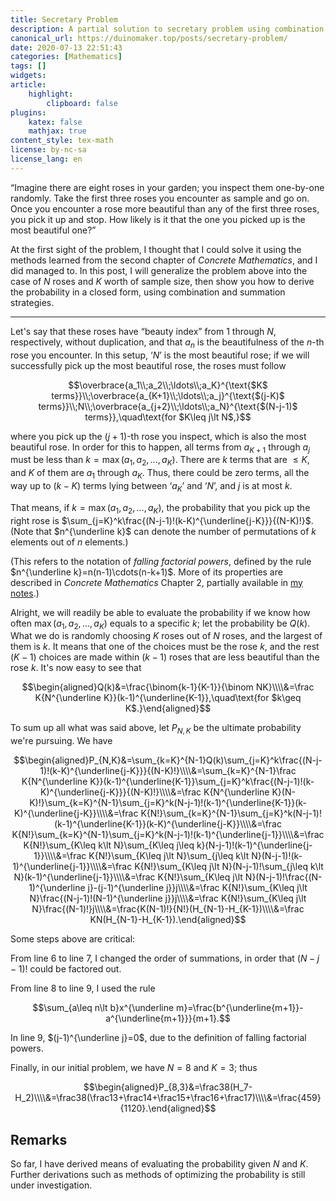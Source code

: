```yaml
---
title: Secretary Problem
description: A partial solution to secretary problem using combination and various summation strategies
canonical_url: https://duinomaker.top/posts/secretary-problem/
date: 2020-07-13 22:51:43
categories: [Mathematics]
tags: []
widgets:
article:
    highlight:
        clipboard: false
plugins:
    katex: false
    mathjax: true
content_style: tex-math
license: by-nc-sa
license_lang: en
---
```


“Imagine there are eight roses in your garden; you inspect them one-by-one randomly. Take the first three roses you encounter as sample and go on. Once you encounter a rose more beautiful than any of the first three roses, you pick it up and stop. How likely is it that the one you picked up is the most beautiful one?”

<!-- more -->

At the first sight of the problem, I thought that I could solve it using the methods learned from the second chapter of *Concrete Mathematics*, and I did managed to. In this post, I will generalize the problem above into the case of $N$ roses and $K$ worth of sample size, then show you how to derive the probability in a closed form, using combination and summation strategies.

---

Let's say that these roses have “beauty index” from $1$ through $N$, respectively, without duplication, and that $a_n$ is the beautifulness of the $n$-th rose you encounter. In this setup, ‘$N$’ is the most beautiful rose; if we will successfully pick up the most beautiful rose, the roses must follow

$$\overbrace{a_1\\;a_2\\;\ldots\\;a_K}^{\text{$K$ terms}}\\;\overbrace{a_{K+1}\\;\ldots\\;a_j}^{\text{$(j-K)$ terms}}\\;N\\;\overbrace{a_{j+2}\\;\ldots\\;a_N}^{\text{$(N-j-1)$ terms}},\quad\text{for $K\leq j\lt N$,}$$

where you pick up the $(j+1)$-th rose you inspect, which is also the most beautiful rose. In order for this to happen, all terms from $a_{K+1}$ through $a_j$ must be less than $k=\max(a_1,a_2,\ldots,a_K)$. There are $k$ terms that are $\leq K$, and $K$ of them are $a_1$ through $a_K$. Thus, there could be zero terms, all the way up to $(k-K)$ terms lying between ‘$a_K$’ and ‘$N$’, and $j$ is at most $k$.

That means, if $k=\max(a_1,a_2,\ldots,a_K)$, the probability that you pick up the right rose is $\sum_{j=K}^k\frac{(N-j-1)!(k-K)^{\underline{j-K}}}{(N-K)!}$. (Note that $n^{\underline k}$ can denote the number of permutations of $k$ elements out of $n$ elements.)

(This refers to the notation of *falling factorial powers*, defined by the rule $n^{\underline k}=n(n-1)\cdots(n-k+1)$. More of its properties are described in *Concrete Mathematics* Chapter 2, partially available in <a href="/CM/notes/2/#2-6-Finite-and-Inifinite-Calculus">my notes</a>.)

Alright, we will readily be able to evaluate the probability if we know how often $\max(a_1,a_2,\ldots,a_K)$ equals to a specific $k$; let the probability be $Q(k)$. What we do is randomly choosing $K$ roses out of $N$ roses, and the largest of them is $k$. It means that one of the choices must be the rose $k$, and the rest $(K-1)$ choices are made within $(k-1)$ roses that are less beautiful than the rose $k$. It's now easy to see that

$$\begin{aligned}Q(k)&=\frac{\binom{k-1}{K-1}}{\binom NK}\\\\&=\frac K{N^{\underline K}}(k-1)^{\underline{K-1}},\quad\text{for $k\geq K$.}\end{aligned}$$

To sum up all what was said above, let $P_{N,K}$ be the ultimate probability we're pursuing. We have

$$\begin{aligned}P_{N,K}&=\sum_{k=K}^{N-1}Q(k)\sum_{j=K}^k\frac{(N-j-1)!(k-K)^{\underline{j-K}}}{(N-K)!}\\\\&=\sum_{k=K}^{N-1}\frac K{N^{\underline K}}(k-1)^{\underline{K-1}}\sum_{j=K}^k\frac{(N-j-1)!(k-K)^{\underline{j-K}}}{(N-K)!}\\\\&=\frac K{N^{\underline K}(N-K)!}\sum_{k=K}^{N-1}\sum_{j=K}^k(N-j-1)!(k-1)^{\underline{K-1}}(k-K)^{\underline{j-K}}\\\\&=\frac K{N!}\sum_{k=K}^{N-1}\sum_{j=K}^k(N-j-1)!(k-1)^{\underline{K-1}}(k-K)^{\underline{j-K}}\\\\&=\frac K{N!}\sum_{k=K}^{N-1}\sum_{j=K}^k(N-j-1)!(k-1)^{\underline{j-1}}\\\\&=\frac K{N!}\sum_{K\leq k\lt N}\sum_{K\leq j\leq k}(N-j-1)!(k-1)^{\underline{j-1}}\\\\&=\frac K{N!}\sum_{K\leq j\lt N}\sum_{j\leq k\lt N}(N-j-1)!(k-1)^{\underline{j-1}}\\\\&=\frac K{N!}\sum_{K\leq j\lt N}(N-j-1)!\sum_{j\leq k\lt N}(k-1)^{\underline{j-1}}\\\\&=\frac K{N!}\sum_{K\leq j\lt N}(N-j-1)!\frac{(N-1)^{\underline j}-(j-1)^{\underline j}}j\\\\&=\frac K{N!}\sum_{K\leq j\lt N}\frac{(N-j-1)!(N-1)^{\underline j}}j\\\\&=\frac K{N!}\sum_{K\leq j\lt N}\frac{(N-1)!}j\\\\&=\frac{K(N-1)!}{N!}(H_{N-1}-H_{K-1})\\\\&=\frac KN(H_{N-1}-H_{K-1}).\end{aligned}$$

Some steps above are critical:

From line 6 to line 7, I changed the order of summations, in order that $(N-j-1)!$ could be factored out.

From line 8 to line 9, I used the rule

$$\sum_{a\leq n\lt b}x^{\underline m}=\frac{b^{\underline{m+1}}-a^{\underline{m+1}}}{m+1}.$$

In line 9, $(j-1)^{\underline j}=0$, due to the definition of falling factorial powers.

Finally, in our initial problem, we have $N=8$ and $K=3$; thus

$$\begin{aligned}P_{8,3}&=\frac38(H_7-H_2)\\\\&=\frac38(\frac13+\frac14+\frac15+\frac16+\frac17)\\\\&=\frac{459}{1120}.\end{aligned}$$

## Remarks

So far, I have derived means of evaluating the probability given $N$ and $K$. Further derivations such as methods of optimizing the probability is still under investigation.